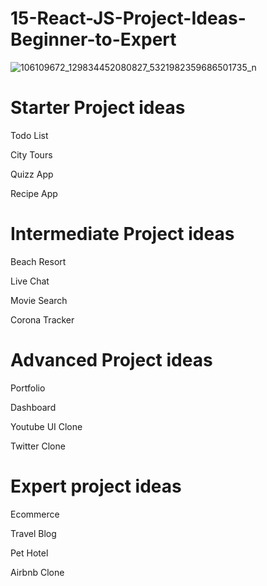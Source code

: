 # 15-React-JS-Project-Ideas-Beginner-to-Expert



![106109672_129834452080827_5321982359686501735_n](https://user-images.githubusercontent.com/32854050/88386621-1137da80-cdb1-11ea-97a1-a22472a040dc.jpg)




# Starter Project ideas

Todo List

City Tours

Quizz App

Recipe App

# Intermediate Project ideas

Beach Resort

Live Chat

Movie Search

Corona Tracker

# Advanced Project ideas

Portfolio

Dashboard

Youtube UI Clone

Twitter Clone

# Expert project ideas

Ecommerce

Travel Blog

Pet Hotel

Airbnb Clone

